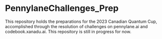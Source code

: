 # PennylaneChallenges_Prep
This repository holds the preparations for the 2023 Canadian Quantum Cup, accomplished through the resolution of challenges on pennylane.ai and codebook.xanadu.ai. 
This repository is still in progress for now.
